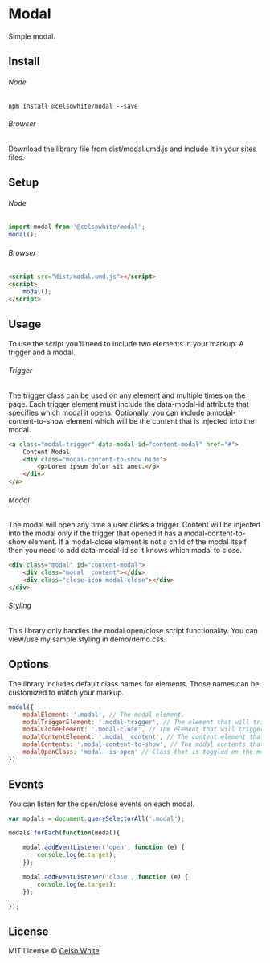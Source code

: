 # Modal

Simple modal.

## Install

###### Node
```
npm install @celsowhite/modal --save
```

###### Browser
Download the library file from dist/modal.umd.js and include it in your sites files.

## Setup

###### Node

```javascript
import modal from '@celsowhite/modal';
modal();
```

###### Browser

```html
<script src="dist/modal.umd.js"></script>
<script>
    modal();
</script>
```

## Usage

To use the script you'll need to include two elements in your markup. A trigger and a modal.

###### Trigger

The trigger class can be used on any element and multiple times on the page. Each trigger element must include the data-modal-id attribute that specifies which modal it opens. Optionally, you can include a modal-content-to-show element which will be the content that is injected into the modal.

```html
<a class="modal-trigger" data-modal-id="content-modal" href="#">
    Content Modal
    <div class="modal-content-to-show hide">
        <p>Lorem ipsum dolor sit amet.</p>
    </div>
</a>
```

###### Modal

The modal will open any time a user clicks a trigger. Content will be injected into the modal only if the trigger that opened it has a modal-content-to-show element. If a modal-close element is not a child of the modal itself then you need to add data-modal-id so it knows which modal to close.

```html
<div class="modal" id="content-modal">
    <div class="modal__content"></div>
    <div class="close-icon modal-close"></div>
</div>
```

###### Styling

This library only handles the modal open/close script functionality. You can view/use my sample styling in demo/demo.css.

## Options

The library includes default class names for elements. Those names can be customized to match your markup.

```js
modal({
    modalElement: '.modal', // The modal element.
    modalTriggerElement: '.modal-trigger', // The element that will trigger a modal to open.
    modalCloseElement: '.modal-close', // The element that will trigger a modal to close. Must be a child of the modal element.
    modalContentElement: '.modal__content', // The content element that will be populated when the modal is opened.
    modalContents: '.modal-content-to-show', // The modal contents that will appear when a specific trigger is clicked. Must be a child of the modal trigger element.
    modalOpenClass: 'modal--is-open' // Class that is toggled on the modal element when the modal is open/closed.
})
```

## Events

You can listen for the open/close events on each modal.

```js
var modals = document.querySelectorAll('.modal');

modals.forEach(function(modal){

    modal.addEventListener('open', function (e) {
        console.log(e.target);
    });

    modal.addEventListener('close', function (e) {
        console.log(e.target);
    });

});
```

## License

MIT License © [Celso White](https://celsowhite.com)